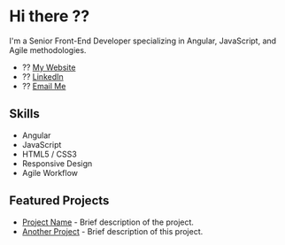 # Hi there ??

I'm a Senior Front-End Developer specializing in Angular, JavaScript, and Agile methodologies.

- ?? [My Website](https://yourwebsite.com)
- ?? [LinkedIn](https://linkedin.com/in/yourprofile)
- ?? [Email Me](mailto:youremail@example.com)

## Skills
- Angular
- JavaScript
- HTML5 / CSS3
- Responsive Design
- Agile Workflow

## Featured Projects
- [Project Name](https://github.com/7CodeWizard/ProjectName) - Brief description of the project.
- [Another Project](https://github.com/7CodeWizard/AnotherProject) - Brief description of this project.